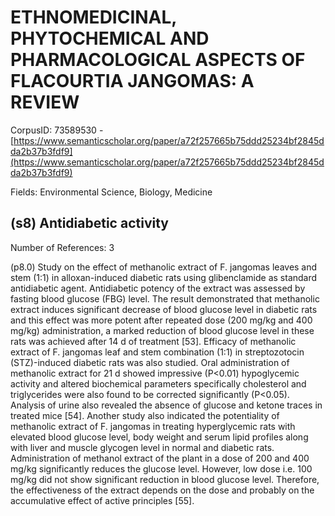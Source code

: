 # ETHNOMEDICINAL, PHYTOCHEMICAL AND PHARMACOLOGICAL ASPECTS OF FLACOURTIA JANGOMAS: A REVIEW

CorpusID: 73589530 - [https://www.semanticscholar.org/paper/a72f257665b75ddd25234bf2845dda2b37b3fdf9](https://www.semanticscholar.org/paper/a72f257665b75ddd25234bf2845dda2b37b3fdf9)

Fields: Environmental Science, Biology, Medicine

## (s8) Antidiabetic activity
Number of References: 3

(p8.0) Study on the effect of methanolic extract of F. jangomas leaves and stem (1:1) in alloxan-induced diabetic rats using glibenclamide as standard antidiabetic agent. Antidiabetic potency of the extract was assessed by fasting blood glucose (FBG) level. The result demonstrated that methanolic extract induces significant decrease of blood glucose level in diabetic rats and this effect was more potent after repeated dose (200 mg/kg and 400 mg/kg) administration, a marked reduction of blood glucose level in these rats was achieved after 14 d of treatment [53]. Efficacy of methanolic extract of F. jangomas leaf and stem combination (1:1) in streptozotocin (STZ)-induced diabetic rats was also studied. Oral administration of methanolic extract for 21 d showed impressive (P<0.01) hypoglycemic activity and altered biochemical parameters specifically cholesterol and triglycerides were also found to be corrected significantly (P<0.05). Analysis of urine also revealed the absence of glucose and ketone traces in treated mice [54]. Another study also indicated the potentiality of methanolic extract of F. jangomas in treating hyperglycemic rats with elevated blood glucose level, body weight and serum lipid profiles along with liver and muscle glycogen level in normal and diabetic rats. Administration of methanol extract of the plant in a dose of 200 and 400 mg/kg significantly reduces the glucose level. However, low dose i.e. 100 mg/kg did not show significant reduction in blood glucose level. Therefore, the effectiveness of the extract depends on the dose and probably on the accumulative effect of active principles [55].
